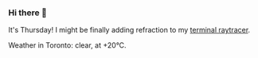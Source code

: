 ### Hi there :wave:

It's Thursday! I might be finally adding refraction to my [terminal raytracer](https://github.com/bewuethr/bash-raytracer).

Weather in Toronto: clear, at +20°C.
